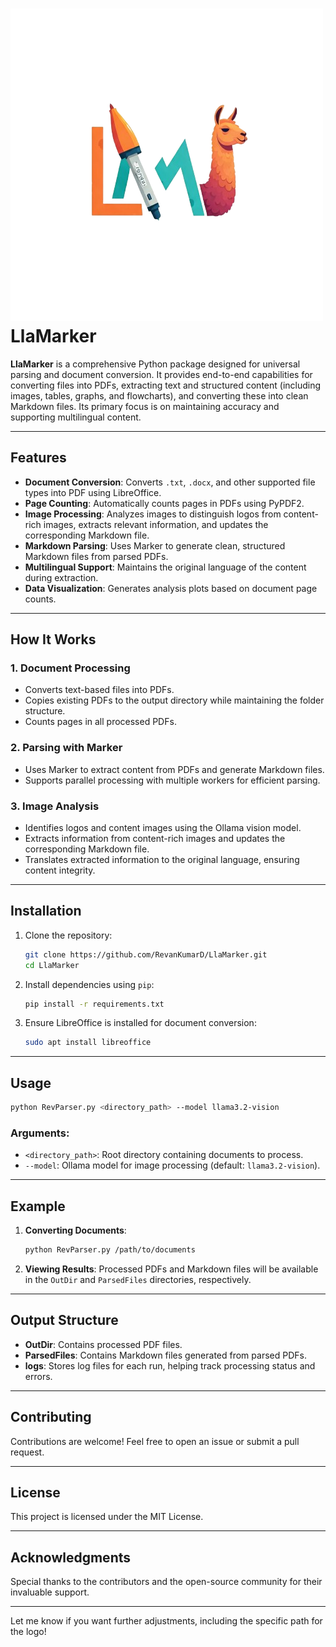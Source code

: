 # ![LlaMarker Logo](llamarker/assets/Llamarker_logo.png) LlaMarker

**LlaMarker** is a comprehensive Python package designed for universal parsing and document conversion. It provides end-to-end capabilities for converting files into PDFs, extracting text and structured content (including images, tables, graphs, and flowcharts), and converting these into clean Markdown files. Its primary focus is on maintaining accuracy and supporting multilingual content.

---

## Features

- **Document Conversion**: Converts `.txt`, `.docx`, and other supported file types into PDF using LibreOffice.
- **Page Counting**: Automatically counts pages in PDFs using PyPDF2.
- **Image Processing**: Analyzes images to distinguish logos from content-rich images, extracts relevant information, and updates the corresponding Markdown file.
- **Markdown Parsing**: Uses Marker to generate clean, structured Markdown files from parsed PDFs.
- **Multilingual Support**: Maintains the original language of the content during extraction.
- **Data Visualization**: Generates analysis plots based on document page counts.

---

## How It Works

### 1. Document Processing
- Converts text-based files into PDFs.
- Copies existing PDFs to the output directory while maintaining the folder structure.
- Counts pages in all processed PDFs.

### 2. Parsing with Marker
- Uses Marker to extract content from PDFs and generate Markdown files.
- Supports parallel processing with multiple workers for efficient parsing.

### 3. Image Analysis
- Identifies logos and content images using the Ollama vision model.
- Extracts information from content-rich images and updates the corresponding Markdown file.
- Translates extracted information to the original language, ensuring content integrity.

---

## Installation

1. Clone the repository:
   ```bash
   git clone https://github.com/RevanKumarD/LlaMarker.git
   cd LlaMarker
   ```

2. Install dependencies using `pip`:
   ```bash
   pip install -r requirements.txt
   ```

3. Ensure LibreOffice is installed for document conversion:
   ```bash
   sudo apt install libreoffice
   ```

---

## Usage

```bash
python RevParser.py <directory_path> --model llama3.2-vision
```

### Arguments:
- `<directory_path>`: Root directory containing documents to process.
- `--model`: Ollama model for image processing (default: `llama3.2-vision`).

---

## Example

1. **Converting Documents**:
   ```bash
   python RevParser.py /path/to/documents
   ```

2. **Viewing Results**:
   Processed PDFs and Markdown files will be available in the `OutDir` and `ParsedFiles` directories, respectively.

---

## Output Structure

- **OutDir**: Contains processed PDF files.
- **ParsedFiles**: Contains Markdown files generated from parsed PDFs.
- **logs**: Stores log files for each run, helping track processing status and errors.

---

## Contributing

Contributions are welcome! Feel free to open an issue or submit a pull request.

---

## License

This project is licensed under the MIT License.

---

## Acknowledgments

Special thanks to the contributors and the open-source community for their invaluable support.

---

Let me know if you want further adjustments, including the specific path for the logo!